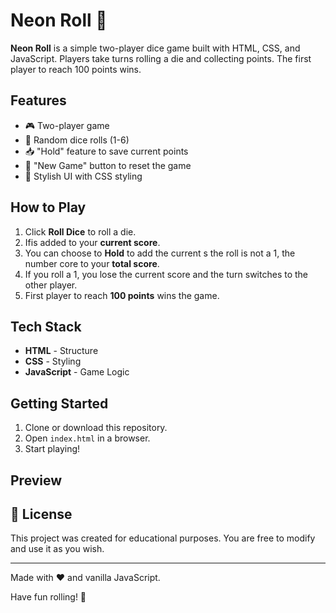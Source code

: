 # Neon Roll 🎲

**Neon Roll** is a simple two-player dice game built with HTML, CSS, and JavaScript. Players take turns rolling a die and collecting points. The first player to reach 100 points wins.

## Features

- 🎮 Two-player game
- 🎲 Random dice rolls (1-6)
- 📥 "Hold" feature to save current points
- 🔄 "New Game" button to reset the game
- 🎨 Stylish UI with CSS styling

## How to Play

1. Click **Roll Dice** to roll a die.
2. Ifis added to your **current score**.
3. You can choose to **Hold** to add the current s the roll is not a 1, the number core to your **total score**.
4. If you roll a 1, you lose the current score and the turn switches to the other player.
5. First player to reach **100 points** wins the game.

## Tech Stack

- **HTML** - Structure
- **CSS** - Styling
- **JavaScript** - Game Logic

## Getting Started

1. Clone or download this repository.
2. Open `index.html` in a browser.
3. Start playing!

## Preview

## 📄 License

This project was created for educational purposes. You are free to modify and use it as you wish.

---

Made with ❤️ and vanilla JavaScript.

Have fun rolling! 🎉
